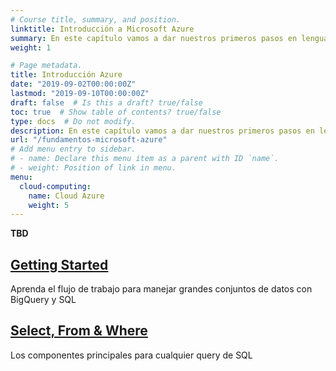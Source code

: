 ```yaml
---
# Course title, summary, and position.
linktitle: Introducción a Microsoft Azure
summary: En este capítulo vamos a dar nuestros primeros pasos en lenguaje SQL. Herramientas cuál BigQuery de Google.
weight: 1

# Page metadata.
title: Introducción Azure
date: "2019-09-02T00:00:00Z"
lastmod: "2019-09-10T00:00:00Z"
draft: false  # Is this a draft? true/false
toc: true  # Show table of contents? true/false
type: docs  # Do not modify.
description: En este capítulo vamos a dar nuestros primeros pasos en lenguaje SQL. Herramientas cuál BigQuery de Google.
url: "/fundamentos-microsoft-azure"
# Add menu entry to sidebar.
# - name: Declare this menu item as a parent with ID `name`.
# - weight: Position of link in menu.
menu:
  cloud-computing:
    name: Cloud Azure
    weight: 5
---
```


**TBD**



## [Getting Started](sql101-0-start)
Aprenda el flujo de trabajo para manejar grandes conjuntos de datos con BigQuery y SQL

## [Select, From & Where](sql101-1-select)
Los componentes principales para cualquier query de SQL
